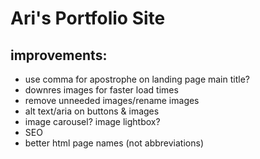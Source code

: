 # Ari's Portfolio Site

## improvements:

- use comma for apostrophe on landing page main title?
- downres images for faster load times
- remove unneeded images/rename images
- alt text/aria on buttons & images
- image carousel? image lightbox?
- SEO
- better html page names (not abbreviations)
